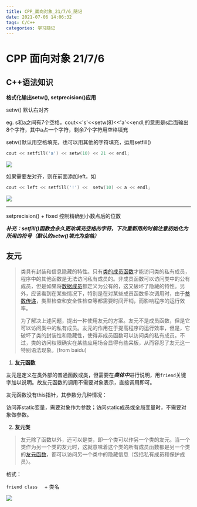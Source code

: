 ```yaml
---
title: CPP_面向对象_21/7/6_随记
date: 2021-07-06 14:06:32
tags: C/C++
categories: 学习随记
---
```


# CPP 面向对象 21/7/6

## C++语法知识

**格式化输出setw(), setprecision()应用**

setw() 默认右对齐

eg. s和a之间有7个空格，cout<<'s'<<setw(8)<<'a'<<endl;的意思是s后面输出8个字符，其中a占一个字符，剩余7个字符用空格填充

setw()默认用空格填充，也可以用其他的字符填充，运用setfill()

```c++
cout << setfill('a') << setw(10) << 21 << endl;
```

![](https://gitee.com/jasonstudyield/imagesbed/raw/master/image-20210706102918153.png)

如果需要左对齐，则在前面添加left，如

```c++
cout << left << setfill('!') <<  setw(10) << a << endl;
```

![](https://gitee.com/jasonstudyield/imagesbed/raw/master/image-20210706104131423.png)

---

setprecision() + fixed 控制精确到小数点后的位数



***补充：setfill()函数会永久更改填充空格的字符，下次重新用的时候注意初始化为所用的符号（默认的setw()填充为空格）***



## 友元

> 类具有封装和信息隐藏的特性。只有[类的成员函数](https://baike.baidu.com/item/类的成员函数)才能访问类的私有成员，程序中的其他函数是无法访问私有成员的。非成员函数可以访问类中的公有成员，但是如果将[数据成员](https://baike.baidu.com/item/数据成员)都定义为公有的，这又破坏了隐藏的特性。另外，应该看到在某些情况下，特别是在对某些成员函数多次调用时，由于[参数传递](https://baike.baidu.com/item/参数传递)，类型检查和安全性检查等都需要时间开销，而影响程序的运行效率。 
>
> 为了解决上述问题，提出一种使用友元的方案。友元不是成员函数，但是它可以访问类中的私有成员。友元的作用在于提高程序的运行效率，但是，它破坏了类的封装性和隐藏性，使得非成员函数可以访问类的私有成员。不过，类的访问权限确实在某些应用场合显得有些呆板，从而容忍了友元这一特别语法现象。(from baidu)

1. **友元函数**

友元是定义在类外部的普通函数或类，但需要在***类体中***进行说明，用`friend`关键字加以说明。故友元函数的调用不需要对象表示，直接调用即可。

友元函数没有this指针，其参数分几种情况：

访问非static变量，需要对象作为参数；访问static成员或全局变量时，不需要对象做参数。

2. **友元类**

> 友元除了函数以外，还可以是类，即一个类可以作另一个类的友元。当一个类作为另一个类的友元时，这就意味着这个类的所有成员函数都是另一个类的[友元函数](https://baike.baidu.com/item/友元函数)，都可以访问另一个类中的隐藏信息（包括私有成员和保护成员）。

格式：

`friend class  ` + 类名

![](https://gitee.com/jasonstudyield/imagesbed/raw/master/image-20210706131141197.png)

